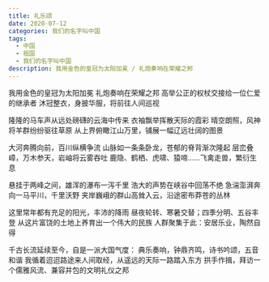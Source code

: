 ```yaml
---
title: 礼乐颂
date: 2020-07-12
categories: 我们的名字叫中国
tags:
  - 中国
  - 祖国
  - 我们的名字叫中国
description: 我用金色的皇冠为太阳加冕 / 礼炮奏响在荣耀之邦
---
```


我用金色的皇冠为太阳加冕
礼炮奏响在荣耀之邦
高举公正的权杖交接给一位仁爱的继承者
沐冠整衣，身披华服，将前往人间巡视

隆隆的马车声从远处磅礴的云海中传来
衣袖飘举挥散天际的霞彩
晴空朗照，风神将羊群纷纷驱往草原
从上界俯瞰江山万里，铺展一幅辽远壮阔的图景

大河奔腾向前，百川纵横争流
山脉如一条条卧龙，苍郁的脊背渐次隆起
层峦叠嶂，万木参天，岩岫将云雾吞吐
鹿隐、鹤栖、虎啸、猿啼……飞禽走兽，繁衍生息

悬挂于两峰之间，雄浑的瀑布一泻千里
浩大的声势在峡谷中回荡不绝
急湍澎湃奔向一马平川，千里沃野
夹岸巍峨的群山高耸入云，沿途密布莽苍的丛林

这里常年都有充足的阳光，丰沛的降雨
昼夜轮转、寒暑交替；四季分明、五谷丰登
从这片富饶的土地上养育出一个伟大的民族
人群聚集于此：安居乐业，陶然自得

千古长流延续至今，自是一派大国气度：
典乐奏响，钟鼎齐鸣，诗书吟颂，五音和谐
我循着迢迢路途来人间取经，从遥远的天际一路踏入东方
拱手作揖，拜访一个儒雅风流、兼容并包的文明礼仪之邦
